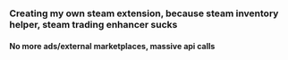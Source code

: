 ### Creating my own steam extension, because steam inventory helper, steam trading enhancer sucks

#### No more ads/external marketplaces, massive api calls
